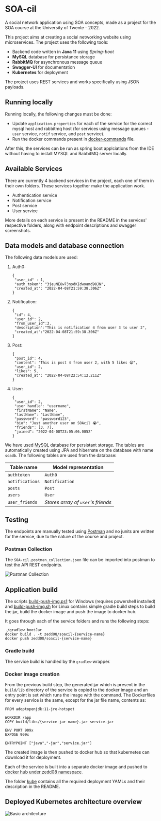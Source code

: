 # SOA-cil

A social network application using SOA concepts, made as a project for the SOA course at the University of Twente - 2022.

This project aims at creating a social networking website using microservices. The project uses the following tools:

- Backend code written in **Java 11** using _Spring-boot_
- **MySQL** database for persistance storage
- **RabbitMQ** for asynchronous message queue
- **Swagger-UI** for documentation
- **Kubernetes** for deployment

The project uses REST services and works specifically using JSON payloads.

## Running locally

Running locally, the following changes must be done:

- Update `application.properties` for each of the service for the correct mysql host and rabbitmq host (for services using message queues - `user` service, `notif` service, and `post` service).
- Run the docker commands present in [docker-commands](docker-commands) file.

After this, the services can be run as spring boot applciations from the IDE without having to install MYSQL and RabbitMQ server locally.

## Available Services

There are currently 4 backend services in the project, each one of them in their own folders. These services together make the application work.

- Authentication service
- Notification service
- Post service
- User service

More details on each service is present in the README in the services' respective folders, along with endpoint descriptions and swagger screenshots.

## Data models and database connection

The following data models are used:

1. Auth0:
   ```
   {
   	"user_id" : 1,
   	"auth_token": "3jeuNE8w73nsdKIdwoamd98JN",
   	"created_at": "2022-04-08T21:59:38.306Z"
   }
   ```
2. Notification:
   ```
   {
   	"id": 4,
   	"user_id": 2,
   	"from_user_id":3,
   	"description":"This is notification 4 from user 3 to user 2",
   	"created_at":"2022-04-08T21:59:38.306Z"
   }
   ```
3. Post:
   ```
   {
   	"post_id": 4,
   	"content": "This is post 4 from user 2, with 5 likes 😁",
   	"user_id": 2,
   	"likes": 5,
   	"created_at": "2022-04-08T22:54:12.211Z"
   }
   ```
4. User:
   ```
   {
   	"user_id": 2,
   	"user_handle": "username",
   	"firstName": "Name",
   	"lastName": "LastName",
   	"password": "password123",
   	"bio": "Just another user on SOAcil 😭",
   	"friends": [3, 7],
   	"joined": "2022-04-08T23:05:06.005Z"
   }
   ```

We have used [MySQL](https://www.mysql.com/) database for persistant storage. The tables are automatically created using JPA and hibernate on the database with name `soadb`. The following tables are used from the database:

| Table name      | Model representation               |
| --------------- | ---------------------------------- |
| `authtoken`     | `Auth0`                            |
| `notifications` | `Notification`                     |
| `posts`         | `Post`                             |
| `users`         | `User`                             |
| `user_friends`  | _Stores array of `user`'s friends_ |

## Testing

The endpoints are manually tested using [Postman](https://www.postman.com/) and no junits are written for the service, due to the nature of the course and project.

### Postman Collection

The `SOA-cil.postman_collection.json` file can be imported into postman to test the API REST endpoints.

![Postman Collection](SOA-cil-postman-collection.png)

## Application build

The scripts [build-push-img.ps1](build-push-img.ps1) for Windows (requires powershell installed) and [build-push-img.sh](build-push-img.sh) for Linux contains simple gradle build steps to build the jar, build the docker image and push the image to docker hub.

It goes through each of the service folders and runs the following steps:

```
./gradlew bootJar
docker build . -t zedd08/soacil-{service-name}
docker push zedd08/soacil-{service-name}
```

### Gradle build

The service build is handled by the `gradlew` wrapper.

### Docker image creation

From the previous build step, the generated jar which is present in the `build/lib` directory of the service is copied to the docker image and an entry point is set which runs the image with the command. The Dockerfiles for every service is the same, except for the jar file name, contents as:

```
FROM adoptopenjdk:11-jre-hotspot

WORKDIR /app
COPY build/libs/{service-jar-name}.jar service.jar

ENV PORT 909x
EXPOSE 909x

ENTRYPOINT ["java","-jar","service.jar"]
```

The created image is then pushed to docker hub so that kubernetes can download it for deployment.

Each of the service is built into a separate docker image and pushed to [docker hub under zedd08 namespace](https://hub.docker.com/u/zedd08).

The folder [kube](kube) contains all the required deployment YAMLs and their description in the README.

## Deployed Kubernetes architecture overview
![Basic architecture](SOAcil-basic-architecture.png)